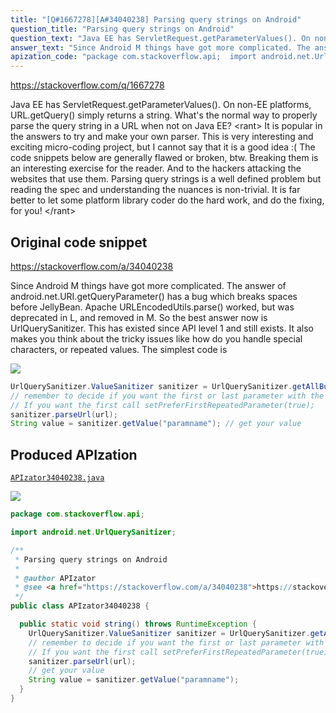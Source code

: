 ```yaml
---
title: "[Q#1667278][A#34040238] Parsing query strings on Android"
question_title: "Parsing query strings on Android"
question_text: "Java EE has ServletRequest.getParameterValues(). On non-EE platforms, URL.getQuery() simply returns a string. What's the normal way to properly parse the query string in a URL when not on Java EE? <rant> It is popular in the answers to try and make your own parser.  This is very interesting and exciting micro-coding project, but I cannot say that it is a good idea :( The code snippets below are generally flawed or broken, btw.  Breaking them is an interesting exercise for the reader.  And to the hackers attacking the websites that use them. Parsing query strings is a well defined problem but reading the spec and understanding the nuances is non-trivial.  It is far better to let some platform library coder do the hard work, and do the fixing, for you! </rant>"
answer_text: "Since Android M things have got more complicated. The answer of android.net.URI.getQueryParameter() has a bug which breaks spaces before JellyBean. Apache URLEncodedUtils.parse() worked, but was deprecated in L, and removed in M. So the best answer now is UrlQuerySanitizer. This has existed since API level 1 and still exists. It also makes you think about the tricky issues like how do you handle special characters, or repeated values. The simplest code is"
apization_code: "package com.stackoverflow.api;  import android.net.UrlQuerySanitizer;  /**  * Parsing query strings on Android  *  * @author APIzator  * @see <a href=\"https://stackoverflow.com/a/34040238\">https://stackoverflow.com/a/34040238</a>  */ public class APIzator34040238 {    public static void string() throws RuntimeException {     UrlQuerySanitizer.ValueSanitizer sanitizer = UrlQuerySanitizer.getAllButNullLegal();     // remember to decide if you want the first or last parameter with the same name     // If you want the first call setPreferFirstRepeatedParameter(true);     sanitizer.parseUrl(url);     // get your value     String value = sanitizer.getValue(\"paramname\");   } }"
---
```


https://stackoverflow.com/q/1667278

Java EE has ServletRequest.getParameterValues().
On non-EE platforms, URL.getQuery() simply returns a string.
What&#x27;s the normal way to properly parse the query string in a URL when not on Java EE?
&lt;rant&gt;
It is popular in the answers to try and make your own parser.  This is very interesting and exciting micro-coding project, but I cannot say that it is a good idea :(
The code snippets below are generally flawed or broken, btw.  Breaking them is an interesting exercise for the reader.  And to the hackers attacking the websites that use them.
Parsing query strings is a well defined problem but reading the spec and understanding the nuances is non-trivial.  It is far better to let some platform library coder do the hard work, and do the fixing, for you!
&lt;/rant&gt;



## Original code snippet

https://stackoverflow.com/a/34040238

Since Android M things have got more complicated. The answer of android.net.URI.getQueryParameter() has a bug which breaks spaces before JellyBean.
Apache URLEncodedUtils.parse() worked, but was deprecated in L, and removed in M.
So the best answer now is UrlQuerySanitizer. This has existed since API level 1 and still exists. It also makes you think about the tricky issues like how do you handle special characters, or repeated values.
The simplest code is

<div class="code-logo"><img src="/stackoverflow.png" /></div>

```java
UrlQuerySanitizer.ValueSanitizer sanitizer = UrlQuerySanitizer.getAllButNullLegal();
// remember to decide if you want the first or last parameter with the same name
// If you want the first call setPreferFirstRepeatedParameter(true);
sanitizer.parseUrl(url);
String value = sanitizer.getValue("paramname"); // get your value
```

## Produced APIzation

[`APIzator34040238.java`](https://github.com/pasqualesalza/apization-temp-data/raw/master/search/APIzator34040238.java)

<div class="code-logo"><img src="/apizator.png" /></div>

```java
package com.stackoverflow.api;

import android.net.UrlQuerySanitizer;

/**
 * Parsing query strings on Android
 *
 * @author APIzator
 * @see <a href="https://stackoverflow.com/a/34040238">https://stackoverflow.com/a/34040238</a>
 */
public class APIzator34040238 {

  public static void string() throws RuntimeException {
    UrlQuerySanitizer.ValueSanitizer sanitizer = UrlQuerySanitizer.getAllButNullLegal();
    // remember to decide if you want the first or last parameter with the same name
    // If you want the first call setPreferFirstRepeatedParameter(true);
    sanitizer.parseUrl(url);
    // get your value
    String value = sanitizer.getValue("paramname");
  }
}

```